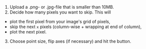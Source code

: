 1. Upload a .png- or .jpg-file that is smaller than 10MB.
2. Decide how many pixels you want to skip. 
This will 
  - plot the first pixel from your image's grid of pixels,
  - skip the next `x` pixels (column-wise + wrapping at end of column),
  - plot the next pixel.
3. Choose point size, flip axes (if necessary) and hit the button. 